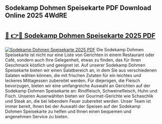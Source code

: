 ## Sodekamp Dohmen Speisekarte PDF Download Online 2025 4WdRE

# <h2><a href="http://gc92b8.nevu.top/?p=Sodekamp+Dohmen+Speisekarte">🔗 👉🔴 Sodekamp Dohmen Speisekarte 2025 PDF</a></h2>

[![Sodekamp Dohmen Speisekarte 2025 PDF](https://i.imgur.com/dBaPXMq.png)](http://gc92b8.nevu.top/?p=Sodekamp+Dohmen+Speisekarte)
Die Sodekamp Dohmen Speisekarte ist nicht nur eine Liste von Gerichten in einem Restaurant oder Café, sondern auch Ihre Gelegenheit, etwas zu finden, das für Ihren Geschmack köstlich und geeignet ist. Auf unserer Sodekamp Dohmen Speisekarte bieten wir einen Salatbereich an, in dem Sie aus verschiedenen Salaten wählen können, die mit frischen Zutaten für ein leichtes und leckeres Mittagessen zubereitet werden. Für diejenigen, die Fleisch bevorzugen, bieten wir eine umfangreiche Auswahl an Gerichten auf der Sodekamp Dohmen Speisekarte an: Rindfleisch, Schweinefleisch, Huhn und Fisch. Unseren Auserwählten bieten wir Gourmet-Gerichte wie Schaschlik und Steak an, die bei lebendem Feuer zubereitet werden. Unser Team ist immer bereit, Ihnen bei der Auswahl der Speisen auf der Sodekamp Dohmen Speisekarte zu helfen und Ihnen einen bequemen und angenehmen Service zu bieten.
